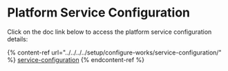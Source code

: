 # Platform Service Configuration

Click on the doc link below to access the platform service configuration details:

{% content-ref url="../../../../setup/configure-works/service-configuration/" %}
[service-configuration](../../../../setup/configure-works/service-configuration/)
{% endcontent-ref %}

